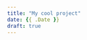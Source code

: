 ```yaml
---
title: "My cool project"
date: {{ .Date }}
draft: true
---
```


<!-- Any content here will be displayed on the project's detail page. -->
